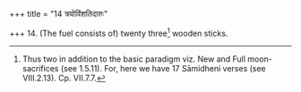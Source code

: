 +++
title = "14 त्रयोविंशतिदारुः"

+++
14. (The fuel consists of) twenty three[^1] wooden sticks.  


[^1]: Thus two in addition to the basic paradigm viz. New and Full moon-sacrifices (see 1.5.11). For, here we have 17 Sāmidheni verses (see VIII.2.13). Cp. VII.7.7.
